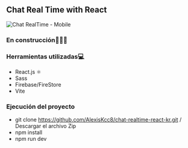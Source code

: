 ## Chat Real Time with React

![Chat RealTime - Mobile](https://user-images.githubusercontent.com/75916617/234143287-0d137947-b461-46ba-8bbe-f4f328adde1c.png)

### En construcción🚧👷‍♀️

### Herramientas utilizadas💻

- React.js ⚛️
- Sass
- Firebase/FireStore
- Vite

### Ejecución del proyecto

- git clone https://github.com/AlexisKcc8/chat-realtime-react-kr.git / Descargar el archivo Zip
- npm install
- npm run dev
